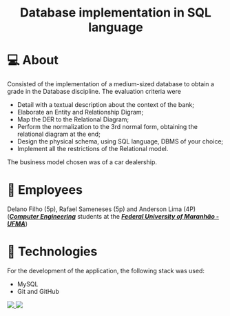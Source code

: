 
<h1 align="center"> Database implementation in SQL language </h1>


# 💻 About

Consisted of the implementation of a medium-sized database to obtain a grade in the Database discipline. The evaluation criteria were

- Detail with a textual description about the context of the bank;
- Elaborate an Entity and Relationship Digram;
- Map the DER to the Relational Diagram;
- Perform the normalization to the 3rd normal form, obtaining the relational diagram at the end;
- Design the physical schema, using SQL language, DBMS of your choice;
- Implement all the restrictions of the Relational model.

The business model chosen was of a car dealership.


# 🔖 Employees

Delano Filho (5p), Rafael Sameneses (5p) and Anderson Lima (4P) (<a href="http://www.ccec.ufma.br/">_**Computer Engineering**_</a> students at the <a href="https://portalpadrao.ufma.br/site">_**Federal University of Maranhão - UFMA**_</a>)

# 🚀 Technologies


For the development of the application, the following stack was used:

- MySQL
- Git and GitHub

<a href="https://git-scm.com/about"> <img src="https://img.shields.io/badge/GIT-E44C30?style=for-the-badge&logo=git&logoColor=white">
<a href="https://www.mysql.com/"> <img src="https://img.shields.io/badge/MySQL-005C84?style=for-the-badge&logo=mysql&logoColor=white">







